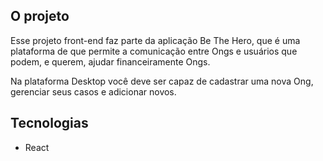 ## O projeto

Esse projeto front-end faz parte da aplicação Be The Hero, que é uma plataforma de que permite a comunicação entre Ongs e usuários que podem, e querem, ajudar financeiramente Ongs.

Na plataforma Desktop você deve ser capaz de cadastrar uma nova Ong, gerenciar seus casos e adicionar novos.

## Tecnologias

- React
